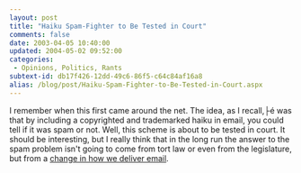 ```yaml
---
layout: post
title: "Haiku Spam-Fighter to Be Tested in Court"
comments: false
date: 2003-04-05 10:40:00
updated: 2004-05-02 09:52:00
categories:
 - Opinions, Politics, Rants
subtext-id: db17f426-12dd-49c6-86f5-c64c84af16a8
alias: /blog/post/Haiku-Spam-Fighter-to-Be-Tested-in-Court.aspx
---
```



I remember when this first came around the net. The idea, as I recall,├é was that by including a copyrighted and trademarked haiku in email, you could tell if it was spam or not. Well, this scheme is about to be tested in court. It should be interesting, but I really think that in the long run the answer to the spam problem isn't going to come from tort law or even from the legislature, but from a [change in how we deliver email](http://www.peterprovost.org/2003/04/03.html#a187). 
